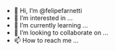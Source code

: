 - 👋 Hi, I’m @felipefarnetti
- 👀 I’m interested in ...
- 🌱 I’m currently learning ...
- 💞️ I’m looking to collaborate on ...
- 📫 How to reach me ...

<!---
felipefarnetti/felipefarnetti is a ✨ special ✨ repository because its `README.md` (this file) appears on your GitHub profile.
You can click the Preview link to take a look at your changes.
--->
